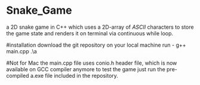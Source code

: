 # Snake_Game
a 2D snake game in C++ which uses a 2D-array of _ASCII_ characters to store the game state and 
renders it on terminal via continuous while loop.

#installation
download the git repository on your local machine
run - 
g++ main.cpp
.\a

#Not for Mac
the main.cpp file uses conio.h header file, which is now available on GCC compiler anymore
to test the game just run the pre-compiled a.exe file included in the repository.
